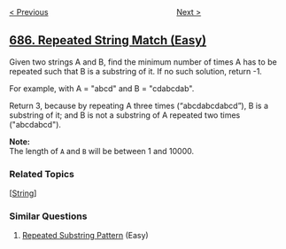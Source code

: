 <!--|This file generated by command(leetcode description); DO NOT EDIT.    |-->
<!--+----------------------------------------------------------------------+-->
<!--|@author    openset <openset.wang@gmail.com>                           |-->
<!--|@link      https://github.com/openset                                 |-->
<!--|@home      https://github.com/openset/leetcode                        |-->
<!--+----------------------------------------------------------------------+-->

[< Previous](../redundant-connection-ii "Redundant Connection II")
　　　　　　　　　　　　　　　　
[Next >](../longest-univalue-path "Longest Univalue Path")

## [686. Repeated String Match (Easy)](https://leetcode.com/problems/repeated-string-match "重复叠加字符串匹配")

<p>Given two strings A and B, find the minimum number of times A has to be repeated such that B is a substring of it. If no such solution, return -1.</p>

<p>For example, with A = &quot;abcd&quot; and B = &quot;cdabcdab&quot;.</p>

<p>Return 3, because by repeating A three times (&ldquo;abcdabcdabcd&rdquo;), B is a substring of it; and B is not a substring of A repeated two times (&quot;abcdabcd&quot;).</p>

<p><b>Note:</b><br />
The length of <code>A</code> and <code>B</code> will be between 1 and 10000.</p>

### Related Topics
  [[String](../../tag/string/README.md)]

### Similar Questions
  1. [Repeated Substring Pattern](../repeated-substring-pattern) (Easy)
